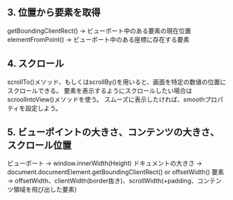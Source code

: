 ## 3. 位置から要素を取得

getBoundingClientRect() -> ビューポート中のある要素の現在位置
elementFromPoint() -> ビューポート中のある座標に存在する要素

## 4. スクロール

scrollTo()メソッド、もしくはscrollBy()を用いると、画面を特定の数値の位置にスクロールできる。
要素を表示するようにスクロールしたい場合はscroolIntoView()メソッドを使う。
スムーズに表示したければ、smoothプロパティを設定しよう。

## 5. ビューポイントの大きさ、コンテンツの大きさ、スクロール位置

ビューポート -> window.innerWidth(Height)
ドキュメントの大きさ -> document.documentElement.getBoundingClientRect() or offsetWidth()
要素 -> offsetWidth、clientWidth(border抜き)、scrollWidth(+padding、コンテンツ領域を飛び出した要素)
